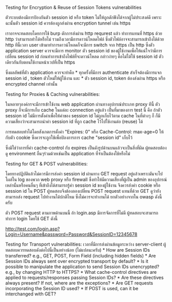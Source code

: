 Testing for Encryption & Reuse of Session Tokens vulnerabilities

ตัวระบบต้องมีการป้องกันตัว session id หรือ token ไม่ให้ถูกดักฟังได้จากผู้ไม่ประสงค์ดี เพราะฉะนั้นตัว session id ควรต้องถูกส่งผ่าน encryption tunnel เช่น https 

เราอาจจะทดสอบโดยการใช้ burp ดักการส่งผ่าน http requrest แล้ว ทำการแทนที่ https ด้วย http ว่าสามารถทำได้หรือไม่ รวมถึงเวลามีการดาวน์โหลดไฟล์ ซึ่งตัวไฟล์อาจจะสามารถเข้าถึงได้ด้วย http ทีนี้เวลา user เข้ามาทำการดาวน์โหลดก็จะมีการ switch จาก https เป็น http ซึ่งตัว application server ควรจะมีการ monitor ตัว session id ของผู้ใช้งานเพื่อให้แน่ใจว่ามีการเปลี่ยน session id ก่อนทำการเข้าถึงไฟล์ที่จะดาวน์โหลด กล่าวง่ายๆ คือไม่ได้ใช้ session id ตัวเดียวกันกับตอนใช้งานหน้าเวปที่เป็น https

ซึ่งผลลัพธ์ที่ตัว application ควรจะทำคือ 
	* 
ทุกครั้งที่มีการ authenticate สำเร็จต้องมีการแจก session id , token ตัวใหม่ให้ผู้ใช้งาน และ
	* 
ตัว session id, token ต้องส่งผ่าน https หรือ encrypted channel เท่านั้น



Testing for Proxies & Caching vulnerabilities:

ในหลายๆองค์กรจะมีการเข้าใช้งาน web application ผ่านทางอุปกรณ์ประเภท proxy ทีนี้ ตัว proxy ก็จะมีการเก็บ cache ในแต่ละ connection อยู่แล้ว เป็นที่มาของการ test นี้ คือ ถ้าตัว session id ไม่มีการตั้งค่าเพื่อให้ค่าของ session id ไม่ถูกเก็บไว้ตาม cache ในที่ต่างๆ ก็ ก็มีความเสี่ยงว่าจะสามารถนำค่า session id ที่ถูก cache ไว้ไปใช้งานต่อ (reuse) ได้

การทดสอบทำได้โดยสังเกตการตั้งค่า "Expires: 0" หรือ Cache-Control: max-age=0 ให้กับตัว cookie ซึ่งควรจะถูกใช้เพื่อป้องการการ cache "session id" เก็บไว้ 


ซึ่งมิใช่ว่าการที่ค่า cache-control กับ expires เป็นดังรูปด้านบนแล้วจะเป็นสิ่งที่ผิด ผู้ทดสอบต้องดู environment อื่นๆร่วมด้วยเช่นเป็น application ที่จำเป็นต้องใช้หรือไม่


Testing for GET & POST vulnerabilities:

โดยทางปฏิบัติแล้วไม่ควรมีการส่งค่า session id ผ่านทาง GET request อยู่แล้วเพราะมันจะไปโผล่ใน log ของพวก web proxy หรือ firewall ซึ่งทำให้มีความเสี่ยงที่ผู้เป็น admin ของอุปกรณ์เหล่านั้นหรือคนอื่นๆ ที่เข้าถึงได้สามารถรู้ค่า session id ของผู้ใช้งาน จึงควรส่งค่า cookie หรือ session id ใน POST  ผู้ทดสอบจึงต้องลองเปลี่ยน POST request แทนที่ด้วย GET ดูว่ายังสามารถส่ง request ไปทำงานได้ปกติไหม ซึ่งไม่ควรจะทำงานได้ ยกตัวอย่างจากใน owasp ดังนี้ครับ 



ตัว POST request ตามภาพด้านบนนี้ ถ้า login.asp มีการจัดการที่ไม่ดี ผู้ทดสอบจะสามารถทำการ login โดยใช้ GET ดังนี้

http://test.com/login.asp?Login=Username&password=Password&SessionID=12345678

Testing for Transport vulnerabilities:
เวลาที่มีการส่งผ่านข้อมูลระหว่าง server-client ผู้ทดสอบควรทดสอบดังต่อไปนี้เป็นอย่างน้อย (ไม่แปลนะครับ)
	* 
How are Session IDs transferred? e.g., GET, POST, Form Field (including hidden fields)
	* 
Are Session IDs always sent over encrypted transport by default?
	* 
Is it possible to manipulate the application to send Session IDs unencrypted? e.g., by changing HTTP to HTTPS?
	* 
What cache-control directives are applied to requests/responses passing Session IDs?
	* 
Are these directives always present? If not, where are the exceptions?
	* 
Are GET requests incorporating the Session ID used?
	* 
If POST is used, can it be interchanged with GET?


